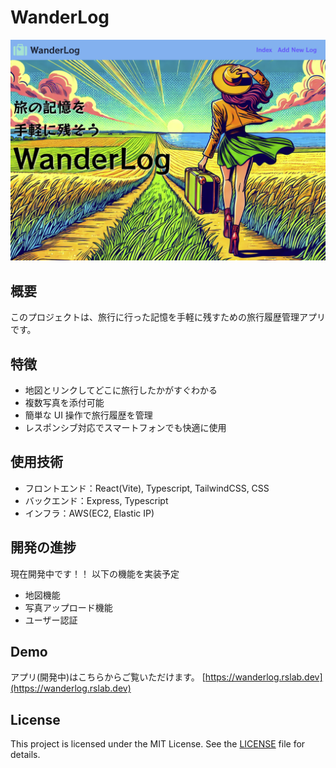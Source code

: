 # WanderLog

![App Screenshot](./src/assets/Title.png)

## 概要

このプロジェクトは、旅行に行った記憶を手軽に残すための旅行履歴管理アプリです。

## 特徴

- 地図とリンクしてどこに旅行したかがすぐわかる
- 複数写真を添付可能
- 簡単な UI 操作で旅行履歴を管理
- レスポンシブ対応でスマートフォンでも快適に使用

## 使用技術

- フロントエンド：React(Vite), Typescript, TailwindCSS, CSS
- バックエンド：Express, Typescript
- インフラ：AWS(EC2, Elastic IP)

## 開発の進捗

現在開発中です！！
以下の機能を実装予定

- 地図機能
- 写真アップロード機能
- ユーザー認証

## Demo

アプリ(開発中)はこちらからご覧いただけます。
[https://wanderlog.rslab.dev](https://wanderlog.rslab.dev)

## License

This project is licensed under the MIT License. See the [LICENSE](/LICENSE) file for details.
